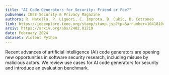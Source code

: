 ```yaml
---
title: "AI Code Generators for Security: Friend or Foe?"
pubvenue: IEEE Security & Privacy Magazine
authors: R. Natella, P. Liguori, C. Improta. B. Cukic, D. Cotroneo
link: https://ieeexplore.ieee.org/stamp/stamp.jsp?tp=&arnumber=10418104
arxiv: https://arxiv.org/abs/2402.01219
date: February 2024
dataset: Violent Python
---
```

Recent advances of artificial intelligence (AI) code generators are opening new opportunities in software security research, including misuse by malicious actors. We review use cases for AI code generators for security and introduce an evaluation benchmark.

